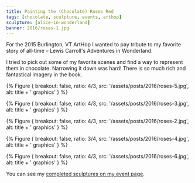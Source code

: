 ```yaml
---
title: Painting the (Chocolate) Roses Red
tags: [chocolate, sculpture, events, arthop]
sculpture: [alice-in-wonderland]
banner: 2016/roses-1.jpg
---
```


For the 2015 Burlington, VT ArtHop I wanted to pay tribute to my favorite story of all-time – Lewis Carroll's Adventures in Wonderland.

I tried to pick out some of my favorite scenes and find a way to represent them in chocolate. Narrowing it down was hard! There is so much rich and fantastical imagery in the book.

{% Figure {
    breakout: false,
    ratio: 4/3,
    src: '/assets/posts/2016/roses-5.jpg',
    alt: title + ' graphics'
} %}

{% Figure {
    breakout: false,
    ratio: 4/3,
    src: '/assets/posts/2016/roses-3.jpg',
    alt: title + ' graphics'
} %}

{% Figure {
    breakout: false,
    ratio: 4/3,
    src: '/assets/posts/2016/roses-2.jpg',
    alt: title + ' graphics'
} %}

{% Figure {
    breakout: false,
    ratio: 3/4,
    src: '/assets/posts/2016/roses-4.jpg',
    alt: title + ' graphics'
} %}

{% Figure {
    breakout: false,
    ratio: 4/3,
    src: '/assets/posts/2016/roses-6.jpg',
    alt: title + ' graphics'
} %}


You can see my [completed sculptures on my event page](/sculptures/adventures-in-wonderland/). 